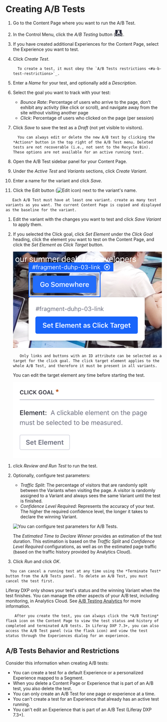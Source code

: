 # Creating A/B Tests

1. Go to the Content Page where you want to run the A/B Test.
1. In the Control Menu, click the *A/B Testing* button (![A/B Test icon](../../../images/icon-ab-testing.png)).
1. If you have created additional Experiences for the Content Page, select the Experience you want to test.
1. Click *Create Test*.

    ```note::
      To create a test, it must obey the `A/B Tests restrictions <#a-b-test-restrictions>`_.
    ```

1. Enter a *Name* for your test, and optionally add a *Description*.
1. Select the goal you want to track with your test:

   * *Bounce Rate*: Percentage of users who arrive to the page, don't exhibit any activity (like click or scroll), and navigate away from the site without visiting another page
   * *Click*: Percentage of users who clicked on the page (per session)

1. Click *Save* to save the test as a *Draft* (not yet visible to visitors).

    ```note::
      You can always edit or delete the new A/B test by clicking the *Actions* button in the top right of the A/B Test menu. Deleted tests are not recoverable (i.e., not sent to the Recycle Bin). These options are not available for an active running test.
    ```

1. Open the A/B Test sidebar panel for your Content Page.
1. Under the *Active Test* and *Variants* sections, click *Create Variant*.
1. Enter a name for the variant and click *Save*.
1. Click the Edit button (![Edit icon](../../../images/icon-edit.png)) next to the variant's name.

```note::
   Each A/B Test must have at least one variant. create as many test variants as you want. The current Content Page is copied and displayed as the baseline for the variant.
```

1. Edit the variant with the changes you want to test and click *Save Variant* to apply them.
1. If you selected the Click goal, click *Set Element* under the *Click Goal* heading, click the element you want to test on the Content Page, and click the *Set Element as Click Target* button.

    ![Click the Set Element as Click Target button to select it.](./creating-ab-tests/images/01.png)

    ```note::
       Only links and buttons with an ID attribute can be selected as a target for the click goal. The click target element applies to the whole A/B Test, and therefore it must be present in all variants.
    ```

    You can edit the target element any time before starting the test.
    
    ![You can edit the target element any time before the test starts.](./creating-ab-tests/images/02.png)
    
<!-- Hey Jorge, I replaced this with the original text because I'm not sure where you got this information. Did someone one the team tell you that it can be any clickable element?
You can select any clickable element with an ID attribute.  -->

1. click *Review and Run Test* to run the test.
1. Optionally, configure test parameters:

    * *Traffic Split*: The percentage of visitors that are randomly split between the Variants when visiting the page. A visitor is randomly assigned to a Variant and always sees the same Variant until the test is finished.
    * *Confidence Level Required*: Represents the accuracy of your test. The higher the required confidence level, the longer it takes to declare the winning Variant.

    ![You can configure test parameters for A/B Tests.](./creating-ab-tests/images/images/03.png)

    The *Estimated Time to Declare Winner* provides an estimation of the test duration. This estimation is based on the *Traffic Split* and *Confidence Level Required* configurations, as well as on the estimated page traffic (based on the traffic history provided by Analytics Cloud).

1. Click *Run* and click *OK*.

```note::
  You can cancel a running test at any time using the *Terminate Test* button from the A/B Tests panel. To delete an A/B Test, you must cancel the test first.
```

Liferay DXP only shows your test's status and the winning Variant when the test finishes. You can manage the other aspects of your A/B test, including monitoring, in Analytics Cloud. See [A/B Testing Analytics](https://learn.liferay.com/../../../../ab-testing-analytics.md) for more information.

```note::
    After you create the test, you can always click the *A/B Testing* flask icon on the Content Page to view the test status and history of completed and terminated A/B tests. In Liferay DXP 7.3+, you can also access the A/B Test panel (via the flask icon) and view the test status through the Experiences dialog for an experience.
```

## A/B Tests Behavior and Restrictions

Consider this information when creating A/B tests:

* You can create a test for a default Experience or a personalized Experience mapped to a Segment.
* When you delete a Content Page or Experience that is part of an A/B test, you also delete the test.
* You can only create an A/B Test for one page or experience at a time.
* You can't create a test for an Experience that already has an active test running.
* You can't edit an Experience that is part of an A/B Test (Liferay DXP 7.3+).
